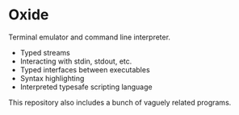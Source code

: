 Oxide
=====

Terminal emulator and command line interpreter.

- Typed streams
- Interacting with stdin, stdout, etc.
- Typed interfaces between executables
- Syntax highlighting
- Interpreted typesafe scripting language

This repository also includes a bunch of vaguely related programs.